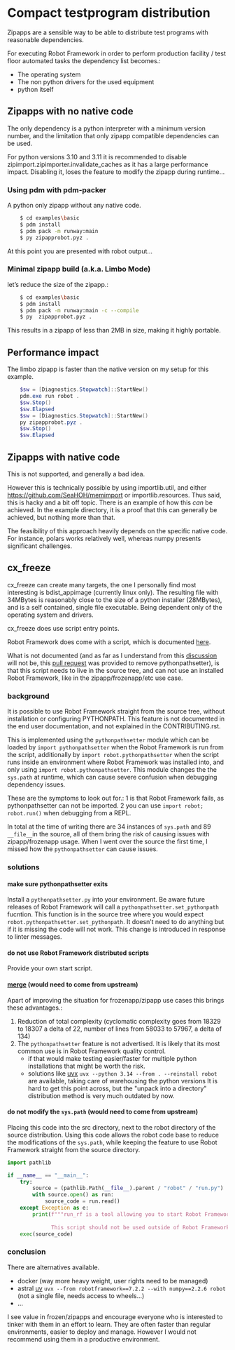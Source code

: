 # Compact testprogram distribution

Zipapps are a sensible way to be able to distribute test programs with reasonable dependencies.

For executing Robot Framework in order to perform production facility / test floor automated tasks
the dependency list becomes.:

 - The operating system
 - The non python drivers for the used equipment
 - python itself

## Zipapps with no native code

The only dependency is a python interpreter with a minimum version number, and the limitation 
that only zipapp compatible dependencies can be used.

For python versions 3.10 and 3.11 it is recommended to disable zipimport.zipimporter.invalidate_caches 
as it has a large performance impact. Disabling it, loses the feature to modify the zipapp during
runtime...

### Using pdm with pdm-packer

A python only zipapp without any native code.

``` bash
    $ cd examples\basic
    $ pdm install 
    $ pdm pack -m runway:main
    $ py zipapprobot.pyz .
```
At this point you are presented with robot output... 

### Minimal zipapp build (a.k.a. Limbo Mode)

let’s reduce the size of the zipapp.:

``` bash
    $ cd examples\basic
    $ pdm install 
    $ pdm pack -m runway:main -c --compile
    $ py  zipapprobot.pyz .
```

This results in a zipapp of less than 2MB in size, making it highly portable.

## Performance impact

The limbo zipapp is faster than the native version on my setup for this example.

``` powershell
    $sw = [Diagnostics.Stopwatch]::StartNew()
    pdm.exe run robot .
    $sw.Stop()
    $sw.Elapsed
    $sw = [Diagnostics.Stopwatch]::StartNew()
    py zipapprobot.pyz .
    $sw.Stop()
    $sw.Elapsed
```

## Zipapps with native code

This is not supported, and generally a bad idea. 

However this is technically possible by using importlib.util, and either https://github.com/SeaHOH/memimport or importlib.resources. Thus said, this is hacky
and a bit off topic. There is an example of how this _can_ be achieved. In the example directory, it is a proof that this can generally be achieved, but
nothing more than that.

The feasibility of this approach heavily depends on the specific native code. For instance, polars works relatively well, whereas numpy presents significant challenges.

## cx_freeze

cx_freeze can create many targets, the one I personally find most interesting is bdist_appimage (currently linux only). The resulting file with 34MBytes is reasonably
close to the size of a python installer (28MBytes), and is a self contained, single file executable. Being dependent only of the operating system and drivers.

cx_freeze does use script entry points.

Robot Framework does come with a script, which is documented [here](https://robot-framework.readthedocs.io/en/latest/autodoc/robot.html#module-robot.run).

What is not documented (and as far as I understand from this [discussion](https://github.com/robotframework/robotframework/issues/5384) will not be, this
[pull request](https://github.com/robotframework/robotframework/pull/5390) was provided to remove pythonpathsetter), is that this script needs to live in 
the source tree, and can not use an installed Robot Framework, like in the zipapp/frozenapp/etc use case.

### background
It is possible to use Robot Framework straight from the source tree, without installation or configuring PYTHONPATH. This feature is not documented in the 
end user documentation, and not explained in the CONTRIBUTING.rst.

This is implemented using the `pythonpathsetter` module which can be loaded by `import pythonpathsetter` when the Robot Framework is run from the script,
additionally by `import robot.pythonpathsetter` when the script runs inside an environment where Robot Framework was installed into, and only using 
`import robot.pythonpathsetter`. This module changes the the `sys.path` at runtime, which can cause severe confusion when debugging dependency issues.

These are the symptoms to look out for.:
 1 is that Robot Framework fails, as pythonpathsetter can not be imported. 
 2 you can use ```import robot; robot.run()``` when debugging from a REPL.

 In total at the time of writing there are 34 instances of ```sys.path``` and 89 ```__file__```in the source, all of them bring the risk of causing issues 
 with zipapp/frozenapp usage. When I went over the source the first time, I missed how the ```pythonpathsetter``` can cause issues.

### solutions
#### make sure pythonpathsetter exits
Install a  ```pythonpathsetter.py``` into your environment. Be aware future releases of Robot Framework will call a ```pythonpathsetter.set_pythonpath``` fucntion.
This function is in the source tree where you would expect ```robot.pythonpathsetter.set_pythonpath```. It doesn’t need to do anything but if it is missing the code 
will not work. This change is introduced in response to linter messages.

#### do not use Robot Framework distributed scripts
Provide your own start script.

#### [merge](https://github.com/robotframework/robotframework/pull/5390) (would need to come from upstream)
Apart of improving the situation for frozenapp/zipapp use cases this brings these advantages.:

 1) Reduction of total complexity (cyclomatic complexity goes from 18329 to 18307 a delta of 22, number of lines from 58033 to 57967, a delta of 134)
 2) The ```pythonpathsetter``` feature is not advertised. It is likely that its most common use is in Robot Framework quality control.
    - if that would make testing easier/faster for multiple python installations that might be worth the risk.
    - solutions like [uvx](https://docs.astral.sh/uv/) ```uvx --python 3.14 --from . --reinstall robot``` are available, taking care of warehousing the python versions
 It is hard to get this point across, but the "unpack into a directory" distribution method is very much outdated by now.

#### do not modify the ```sys.path``` (would need to come from upstream)
Placing this code into the src directory, next to the robot directory of the source distribution. Using this code allows the robot code base to reduce 
the modifications of the ```sys.path```, while keeping the feature to use Robot Framework straight from the source directory.

```python
import pathlib

if __name__ == "__main__":
    try:
        source = (pathlib.Path(__file__).parent / "robot" / "run.py")
        with source.open() as run:
            source_code = run.read()
    except Exception as e:
        print(f"""run_rf is a tool allowing you to start Robot Framework from a source tree without installing anything. Exception {e} occurred.
              
              This script should not be used outside of Robot Framework development, and is not part of Robot Framework itself.""")
    exec(source_code)
```

### conclusion
There are alternatives available.

 - docker (way more heavy weight, user rights need to be managed)
 - astral [uv](https://docs.astral.sh/uv/) ```uvx --from robotframework==7.2.2 --with numpy==2.2.6 robot``` (not a single file, needs access to wheels...)
 - ...

I see value in frozen/zipapps and encourage everyone who is interested to tinker with them in an effort to learn. They are often faster than regular
environments, easier to deploy and manage. However I would not recommend using them in a productive environment.

